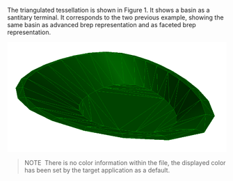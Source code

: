 ﻿The triangulated tessellation is shown in Figure 1. It shows a basin as a santitary terminal. It corresponds to the two previous example, showing the same basin as advanced brep representation and as faceted brep representation.

!["Basin tessellation"](../../../../figures/examples/basin_tessellation.png "Figure 1 &mdash; Faceted brep representation")

> NOTE&nbsp; There is no color information within the file, the displayed color has been set by the target application as a default.